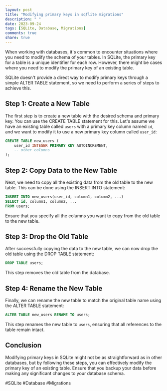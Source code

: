 ```yaml
---
layout: post
title: "Modifying primary keys in sqflite migrations"
description: " "
date: 2023-09-24
tags: [SQLite, Database, Migrations]
comments: true
share: true
---
```


When working with databases, it's common to encounter situations where you need to modify the schema of your tables. In SQLite, the primary key for a table is a unique identifier for each row. However, there might be cases where you need to modify the primary key of an existing table.

SQLite doesn't provide a direct way to modify primary keys through a simple ALTER TABLE statement, so we need to perform a series of steps to achieve this.

## Step 1: Create a New Table

The first step is to create a new table with the desired schema and primary key. You can use the CREATE TABLE statement for this. Let's assume we have an existing table called `users` with a primary key column named `id`, and we want to modify it to use a new primary key column called `user_id`:

```sql
CREATE TABLE new_users (
    user_id INTEGER PRIMARY KEY AUTOINCREMENT,
    -- other columns
);
```

## Step 2: Copy Data to the New Table

Next, we need to copy all the existing data from the old table to the new table. This can be done using the INSERT INTO statement:

```sql
INSERT INTO new_users(user_id, column1, column2, ...)
SELECT id, column1, column2, ...
FROM users;
```

Ensure that you specify all the columns you want to copy from the old table to the new table.

## Step 3: Drop the Old Table

After successfully copying the data to the new table, we can now drop the old table using the DROP TABLE statement:

```sql
DROP TABLE users;
```

This step removes the old table from the database.

## Step 4: Rename the New Table

Finally, we can rename the new table to match the original table name using the ALTER TABLE statement:

```sql
ALTER TABLE new_users RENAME TO users;
```

This step renames the new table to `users`, ensuring that all references to the table remain intact.

## Conclusion

Modifying primary keys in SQLite might not be as straightforward as in other databases, but by following these steps, you can effectively modify the primary key of an existing table. Ensure that you backup your data before making any significant changes to your database schema.

#SQLite #Database #Migrations